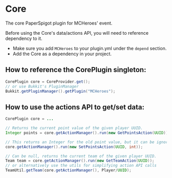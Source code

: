 # Core
The core PaperSpigot plugin for MCHeroes' event.

Before using the Core's data/actions API, you will need to reference dependency to it.
- Make sure you add `MCHeroes` to your plugin.yml under the `depend` section.
- Add the Core as a dependency in your project.

## How to reference the CorePlugin singleton:
```java
CorePlugin core = CoreProvider.get();
// or use Bukkit's PluginManager
Bukkit.getPluginManager().getPlugin("MCHeroes");
```

## How to use the actions API to get/set data:
```java
CorePlugin core = ...

// Returns the current point value of the given player UUID.
Integer points = core.getActionManager().run(new GetPointsAction(UUID));

// This returns an Integer for the old point value, but it can be ignored in most cases.
core.getActionManager().run(new SetPointsAction(UUID, int));

// Can be null, returns the current team of the given player UUID.
Team team = core.getActionManager().run(new GetTeamAction(UUID));
// or alternatively use the utils for simplifying action API calls
TeamUtil.getTeam(core.getActionManager(), Player/UUID);
```
